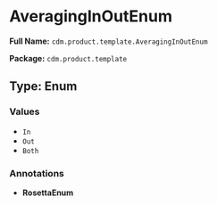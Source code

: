 # AveragingInOutEnum

**Full Name:** `cdm.product.template.AveragingInOutEnum`

**Package:** `cdm.product.template`

## Type: Enum

### Values

- `In`
- `Out`
- `Both`
### Annotations

- **RosettaEnum**

